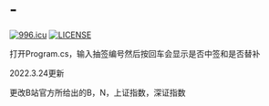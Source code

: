 # -
<a href="https://996.icu"><img src="https://img.shields.io/badge/link-996.icu-red.svg" alt="996.icu" /></a>
[![LICENSE](https://img.shields.io/badge/license-Anti%20996-blue.svg)](https://github.com/996icu/996.ICU/blob/master/LICENSE)


打开Program.cs，输入抽签编号然后按回车会显示是否中签和是否替补

2022.3.24更新

更改B站官方所给出的B，N，上证指数，深证指数
